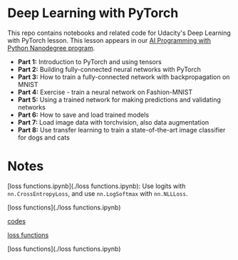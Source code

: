 # Deep Learning with PyTorch

This repo contains notebooks and related code for Udacity's Deep Learning with PyTorch lesson. This lesson appears in our [AI Programming with Python Nanodegree program](https://www.udacity.com/course/ai-programming-python-nanodegree--nd089).

* **Part 1:** Introduction to PyTorch and using tensors
* **Part 2:** Building fully-connected neural networks with PyTorch
* **Part 3:** How to train a fully-connected network with backpropagation on MNIST
* **Part 4:** Exercise - train a neural network on Fashion-MNIST
* **Part 5:** Using a trained network for making predictions and validating networks
* **Part 6:** How to save and load trained models
* **Part 7:** Load image data with torchvision, also data augmentation
* **Part 8:** Use transfer learning to train a state-of-the-art image classifier for dogs and cats



# Notes

[loss functions.ipynb](./loss functions.ipynb): Use logits with `nn.CrossEntropyLoss`, and use `nn.LogSoftmax` with `nn.NLLLoss`.

[loss functions](./loss functions.ipynb)

[codes](./udacity-pytorch/intro-to-pytorch)

[loss functions](./udacity-pytorch/intro-to-pytorch)

[loss functions](./loss functions.ipynb)
